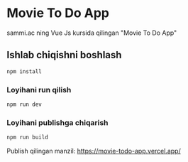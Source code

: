 # Movie To Do App

sammi.ac ning Vue Js kursida qilingan "Movie To Do App"

## Ishlab chiqishni boshlash

```sh
npm install
```

### Loyihani run qilish

```sh
npm run dev
```

### Loyihani publishga chiqarish

```sh
npm run build
```

Publish qilingan manzil: https://movie-todo-app.vercel.app/
